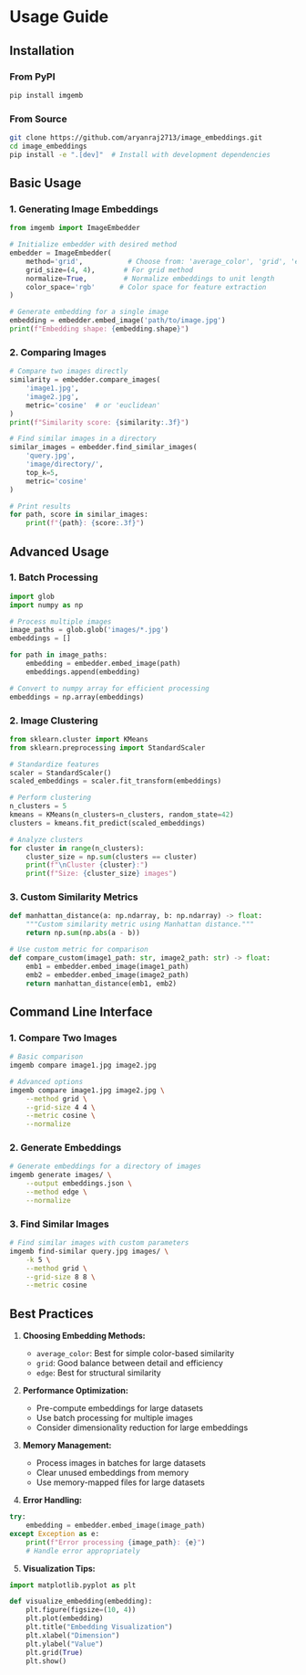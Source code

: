 # Usage Guide

## Installation

### From PyPI

```bash
pip install imgemb
```

### From Source

```bash
git clone https://github.com/aryanraj2713/image_embeddings.git
cd image_embeddings
pip install -e ".[dev]"  # Install with development dependencies
```

## Basic Usage

### 1. Generating Image Embeddings

```python
from imgemb import ImageEmbedder

# Initialize embedder with desired method
embedder = ImageEmbedder(
    method='grid',           # Choose from: 'average_color', 'grid', 'edge'
    grid_size=(4, 4),       # For grid method
    normalize=True,         # Normalize embeddings to unit length
    color_space='rgb'      # Color space for feature extraction
)

# Generate embedding for a single image
embedding = embedder.embed_image('path/to/image.jpg')
print(f"Embedding shape: {embedding.shape}")
```

### 2. Comparing Images

```python
# Compare two images directly
similarity = embedder.compare_images(
    'image1.jpg',
    'image2.jpg',
    metric='cosine'  # or 'euclidean'
)
print(f"Similarity score: {similarity:.3f}")

# Find similar images in a directory
similar_images = embedder.find_similar_images(
    'query.jpg',
    'image/directory/',
    top_k=5,
    metric='cosine'
)

# Print results
for path, score in similar_images:
    print(f"{path}: {score:.3f}")
```

## Advanced Usage

### 1. Batch Processing

```python
import glob
import numpy as np

# Process multiple images
image_paths = glob.glob('images/*.jpg')
embeddings = []

for path in image_paths:
    embedding = embedder.embed_image(path)
    embeddings.append(embedding)

# Convert to numpy array for efficient processing
embeddings = np.array(embeddings)
```

### 2. Image Clustering

```python
from sklearn.cluster import KMeans
from sklearn.preprocessing import StandardScaler

# Standardize features
scaler = StandardScaler()
scaled_embeddings = scaler.fit_transform(embeddings)

# Perform clustering
n_clusters = 5
kmeans = KMeans(n_clusters=n_clusters, random_state=42)
clusters = kmeans.fit_predict(scaled_embeddings)

# Analyze clusters
for cluster in range(n_clusters):
    cluster_size = np.sum(clusters == cluster)
    print(f"\nCluster {cluster}:")
    print(f"Size: {cluster_size} images")
```

### 3. Custom Similarity Metrics

```python
def manhattan_distance(a: np.ndarray, b: np.ndarray) -> float:
    """Custom similarity metric using Manhattan distance."""
    return np.sum(np.abs(a - b))

# Use custom metric for comparison
def compare_custom(image1_path: str, image2_path: str) -> float:
    emb1 = embedder.embed_image(image1_path)
    emb2 = embedder.embed_image(image2_path)
    return manhattan_distance(emb1, emb2)
```

## Command Line Interface

### 1. Compare Two Images

```bash
# Basic comparison
imgemb compare image1.jpg image2.jpg

# Advanced options
imgemb compare image1.jpg image2.jpg \
    --method grid \
    --grid-size 4 4 \
    --metric cosine \
    --normalize
```

### 2. Generate Embeddings

```bash
# Generate embeddings for a directory of images
imgemb generate images/ \
    --output embeddings.json \
    --method edge \
    --normalize
```

### 3. Find Similar Images

```bash
# Find similar images with custom parameters
imgemb find-similar query.jpg images/ \
    -k 5 \
    --method grid \
    --grid-size 8 8 \
    --metric cosine
```

## Best Practices

1. **Choosing Embedding Methods:**
   - `average_color`: Best for simple color-based similarity
   - `grid`: Good balance between detail and efficiency
   - `edge`: Best for structural similarity

2. **Performance Optimization:**
   - Pre-compute embeddings for large datasets
   - Use batch processing for multiple images
   - Consider dimensionality reduction for large embeddings

3. **Memory Management:**
   - Process images in batches for large datasets
   - Clear unused embeddings from memory
   - Use memory-mapped files for large datasets

4. **Error Handling:**
```python
try:
    embedding = embedder.embed_image(image_path)
except Exception as e:
    print(f"Error processing {image_path}: {e}")
    # Handle error appropriately
```

5. **Visualization Tips:**
```python
import matplotlib.pyplot as plt

def visualize_embedding(embedding):
    plt.figure(figsize=(10, 4))
    plt.plot(embedding)
    plt.title("Embedding Visualization")
    plt.xlabel("Dimension")
    plt.ylabel("Value")
    plt.grid(True)
    plt.show()
``` 